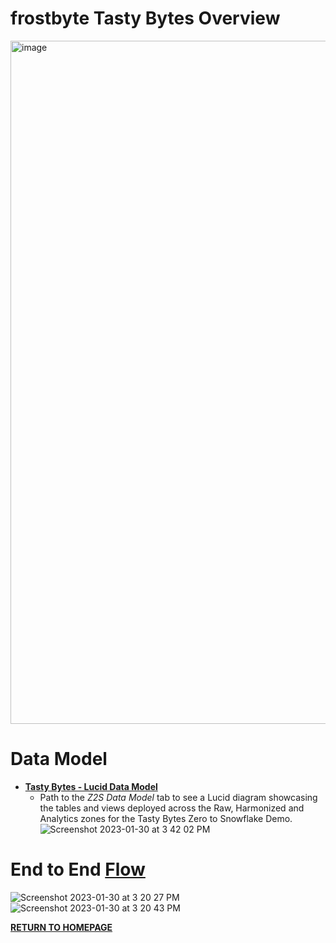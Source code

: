 # frostbyte Tasty Bytes Overview

<img width="1093" alt="image" src="https://user-images.githubusercontent.com/69591821/215190515-fb6b2c47-4916-4817-a8ba-af1067235762.png">

# Data Model
  - [**Tasty Bytes - Lucid Data Model**](https://lucid.app/lucidchart/29364d24-48eb-465b-8e95-bc98c6c60a44/edit?view_items=tfy6w2NlQmyl&invitationId=inv_33fb2bc3-81c2-4d55-af2d-e53cc1297ea9)
    - Path to the *Z2S Data Model* tab to see a Lucid diagram showcasing the tables and views deployed across the Raw, Harmonized and Analytics zones for the Tasty Bytes Zero to Snowflake Demo.
    ![Screenshot 2023-01-30 at 3 42 02 PM](https://user-images.githubusercontent.com/68337675/215612819-a56a7027-0491-4670-84ee-84bfb5066912.png)


# End to End [Flow](https://lucid.app/lucidchart/29364d24-48eb-465b-8e95-bc98c6c60a44/edit?viewport_loc=-1832%2C-336%2C4416%2C3008%2C0_0&invitationId=inv_33fb2bc3-81c2-4d55-af2d-e53cc1297ea9)
![Screenshot 2023-01-30 at 3 20 27 PM](https://user-images.githubusercontent.com/68337675/215608850-265fd4d8-2b10-4021-a6bb-f0cbc283a743.png)
![Screenshot 2023-01-30 at 3 20 43 PM](https://user-images.githubusercontent.com/68337675/215608888-05db89da-e748-4e35-a992-097ae881a7b4.png)

[**RETURN TO HOMEPAGE**](https://github.com/sfc-gh-mwies/rogers-hol-202406/tree/main)
